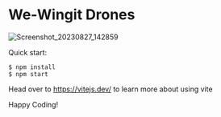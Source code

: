 # We-Wingit Drones

![Screenshot_20230827_142859](https://github.com/mohammadshahidbeigh/We-Wingit-Drones/assets/85876937/911a4a31-2951-40b7-bc25-28a3412c7858)


Quick start:

```
$ npm install
$ npm start
```

Head over to https://vitejs.dev/ to learn more about using vite

Happy Coding!
